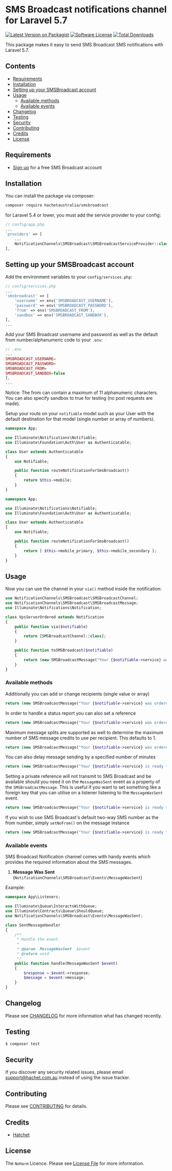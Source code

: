 # SMS Broadcast notifications channel for Laravel 5.7

[![Latest Version on Packagist](https://img.shields.io/packagist/v/hachetaustralia/smsbroadcast.svg?style=flat-square)](https://packagist.org/packages/hachetaustralia/smsbroadcast)
[![Software License](https://img.shields.io/badge/license-MIT-brightgreen.svg?style=flat-square)](LICENSE.md)
[![Total Downloads](https://img.shields.io/packagist/dt/hachetaustralia/smsbroadcast.svg?style=flat-square)](https://packagist.org/packages/hachetaustralia/smsbroadcast)

This package makes it easy to send SMS Broadcast SMS notifications with Laravel 5.7.

## Contents

- [Requirements](#requirements)
- [Installation](#installation)
- [Setting up your SMSBroadcast account](#setting-up-your-smsbroadcast-account)
- [Usage](#usage)
    - [Available methods](#available-methods)
    - [Available events](#available-events)
- [Changelog](#changelog)
- [Testing](#testing)
- [Security](#security)
- [Contributing](#contributing)
- [Credits](#credits)
- [License](#license)

## Requirements

- [Sign up](https://www.smsbroadcast.com.au/join) for a free SMS Broadcast account

## Installation

You can install the package via composer:

``` bash
composer require hachetaustralia/smsbroadcast
```

for Laravel 5.4 or lower, you must add the service provider to your config:

```php
// config/app.php
...
'providers' => [
    ...
    NotificationChannels\SMSBroadcast\SMSBroadcastServiceProvider::class,
],
```

## Setting up your SMSBroadcast account

Add the environment variables to your `config/services.php`:

```php
// config/services.php
...
'smsbroadcast' => [
    'username' => env('SMSBROADCAST_USERNAME'),
    'password' => env('SMSBROADCAST_PASSWORD'),
    'from' => env('SMSBROADCAST_FROM'),
    'sandbox' => env('SMSBROADCAST_SANDBOX'),
],
...
```

Add your SMS Broadcast username and password as well as the default from number/alphanumeric code to your `.env`:

```php
// .env
...
SMSBROADCAST_USERNAME=
SMSBROADCAST_PASSWORD=
SMSBROADCAST_FROM=
SMSBROADCAST_SANDBOX=false
],
...
```

Notice: The from can contain a maximum of 11 alphanumeric characters. You can also specify sandbox to true for testing (no post requests are made).

Setup your route on your `notifiable` model such as your User with the default destination for that model (single number or array of numbers).

``` php
namespace App;

use Illuminate\Notifications\Notifiable;
use Illuminate\Foundation\Auth\User as Authenticatable;

class User extends Authenticatable
{
    use Notifiable;

    public function routeNotificationForSmsBroadcast()
    {
        return $this->mobile;
    }
}
```

``` php
namespace App;

use Illuminate\Notifications\Notifiable;
use Illuminate\Foundation\Auth\User as Authenticatable;

class User extends Authenticatable
{
    use Notifiable;

    public function routeNotificationForSmsBroadcast()
    {
        return [ $this->mobile_primary, $this->mobile_secondary ];
    }
}
```

## Usage

Now you can use the channel in your `via()` method inside the notification:

``` php
use NotificationChannels\SMSBroadcast\SMSBroadcastChannel;
use NotificationChannels\SMSBroadcast\SMSBroadcastMessage;
use Illuminate\Notifications\Notification;

class VpsServerOrdered extends Notification
{
    public function via($notifiable)
    {
        return [SMSBroadcastChannel::class];
    }

    public function toSMSBroadcast($notifiable)
    {
        return (new SMSBroadcastMessage("Your {$notifiable->service} was ordered!"));
    }
}
```

### Available methods

Additionally you can add or change recipients (single value or array)

``` php
return (new SMSBroadcastMessage("Your {$notifiable->service} was ordered!"))->setRecipients($recipients);
```

In order to handle a status report you can also set a reference

``` php
return (new SMSBroadcastMessage("Your {$notifiable->service} was ordered!"))->setReference($id);
```

Maximum message splits are supported as well to determine the maximum number of SMS message credits to use per recipient. This defaults to 1.

``` php
return (new SMSBroadcastMessage("Your {$notifiable->service} was ordered!"))->setMaxSplit(2);
```

You can also delay message sending by a specified number of minutes

``` php
return (new SMSBroadcastMessage("Your {$notifiable->service} is ready to go!"))->setDelay(10);
```

Setting a private reference will not transmit to SMS Broadcast and be available should you need it on the `MessageWasSent` event as a property of the `SMSBroadcastMessage`. This is useful if you want to set something like a foreign key that you can utilise on a listener listening to the `MessageWasSent` event.

``` php
return (new SMSBroadcastMessage("Your {$notifiable->service} is ready to go!"))->setPrivateReference(12345);
```

If you wish to use SMS Broadcast's default two-way SMS number as the from number, simply `setNoFrom()` on the message instance

``` php
return (new SMSBroadcastMessage("Your {$notifiable->service} is ready to go!"))->setNoFrom();
```

### Available events

SMS Broadcast Notification channel comes with handy events which provides the required information about the SMS messages.

1. **Message Was Sent** (`NotificationChannels\SMSBroadcast\Events\MessageWasSent`)

Example:

```php
namespace App\Listeners;

use Illuminate\Queue\InteractsWithQueue;
use Illuminate\Contracts\Queue\ShouldQueue;
use NotificationChannels\SMSBroadcast\Events\MessageWasSent;

class SentMessageHandler
{
    /**
     * Handle the event.
     *
     * @param  MessageWasSent  $event
     * @return void
     */
    public function handle(MessageWasSent $event)
    {
        $response = $event->response;
        $message = $event->message;
    }
}
```

## Changelog

Please see [CHANGELOG](CHANGELOG.md) for more information what has changed recently.

## Testing

``` bash
$ composer test
```

## Security

If you discover any security related issues, please email support@hachet.com.au instead of using the issue tracker.

## Contributing

Please see [CONTRIBUTING](CONTRIBUTING.md) for details.

## Credits

- [Hatchet](https://hatchet.com.au)

## License

The `NoHarm` Licence. Please see [License File](LICENSE.md) for more information.
